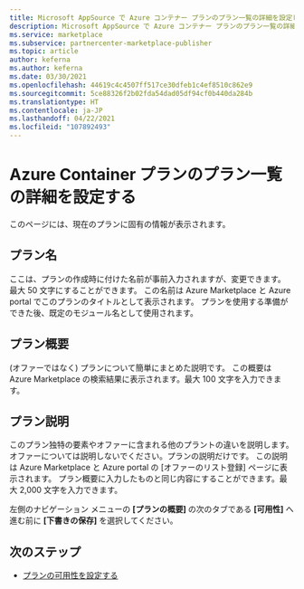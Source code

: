 ```yaml
---
title: Microsoft AppSource で Azure コンテナー プランのプラン一覧の詳細を設定します。
description: Microsoft AppSource で Azure コンテナー プランのプラン一覧の詳細を設定します。
ms.service: marketplace
ms.subservice: partnercenter-marketplace-publisher
ms.topic: article
author: keferna
ms.author: keferna
ms.date: 03/30/2021
ms.openlocfilehash: 44619c4c4507ff517ce30dfeb1c4ef8510c862e9
ms.sourcegitcommit: 5ce88326f2b02fda54dad05df94cf0b440da284b
ms.translationtype: HT
ms.contentlocale: ja-JP
ms.lasthandoff: 04/22/2021
ms.locfileid: "107892493"
---
```

# <a name="set-up-plan-listing-details-for-an-azure-container-offer"></a>Azure Container プランのプラン一覧の詳細を設定する

このページには、現在のプランに固有の情報が表示されます。

## <a name="plan-name"></a>プラン名

ここは、プランの作成時に付けた名前が事前入力されますが、変更できます。 最大 50 文字にすることができます。 この名前は Azure Marketplace と Azure portal でこのプランのタイトルとして表示されます。 プランを使用する準備ができた後、既定のモジュール名として使用されます。

## <a name="plan-summary"></a>プラン概要

(オファーではなく) プランについて簡単にまとめた説明です。 この概要は Azure Marketplace の検索結果に表示されます。最大 100 文字を入力できます。

## <a name="plan-description"></a>プラン説明

このプラン独特の要素やオファーに含まれる他のプラントの違いを説明します。 オファーについては説明しないでください。プランの説明だけです。 この説明は Azure Marketplace と Azure portal の [オファーのリスト登録] ページに表示されます。 プラン概要に入力したものと同じ内容にすることができます。最大 2,000 文字を入力できます。

左側のナビゲーション メニューの **[プランの概要]** の次のタブである **[可用性]** へ進む前に **[下書きの保存]** を選択してください。

## <a name="next-steps"></a>次のステップ

- [プランの可用性を設定する](azure-container-plan-availability.md)
